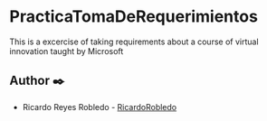 # PracticaTomaDeRequerimientos
This is a excercise of taking requirements about a course of virtual innovation taught by Microsoft

## Author ✒️
- Ricardo Reyes Robledo - [RicardoRobledo](https://github.com/RicardoRobledo)
